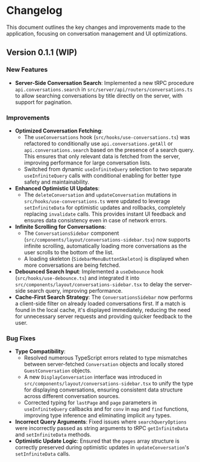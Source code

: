 # Changelog

This document outlines the key changes and improvements made to the application, focusing on conversation management and UI optimizations.

## Version 0.1.1 (WIP)

### New Features

- **Server-Side Conversation Search**: Implemented a new tRPC procedure `api.conversations.search` in `src/server/api/routers/conversations.ts` to allow searching conversations by title directly on the server, with support for pagination.

### Improvements

- **Optimized Conversation Fetching**:
  - The `useConversations` hook (`src/hooks/use-conversations.ts`) was refactored to conditionally use `api.conversations.getAll` or `api.conversations.search` based on the presence of a search query. This ensures that only relevant data is fetched from the server, improving performance for large conversation lists.
  - Switched from dynamic `useInfiniteQuery` selection to two separate `useInfiniteQuery` calls with conditional enabling for better type safety and maintainability.
- **Enhanced Optimistic UI Updates**:
  - The `deleteConversation` and `updateConversation` mutations in `src/hooks/use-conversations.ts` were updated to leverage `setInfiniteData` for optimistic updates and rollbacks, completely replacing `invalidate` calls. This provides instant UI feedback and ensures data consistency even in case of network errors.
- **Infinite Scrolling for Conversations**:
  - The `ConversationsSidebar` component (`src/components/layout/conversations-sidebar.tsx`) now supports infinite scrolling, automatically loading more conversations as the user scrolls to the bottom of the list.
  - A loading skeleton (`SidebarMenuButtonSkeleton`) is displayed when more conversations are being fetched.
- **Debounced Search Input**: Implemented a `useDebounce` hook (`src/hooks/use-debounce.ts`) and integrated it into `src/components/layout/conversations-sidebar.tsx` to delay the server-side search query, improving performance.
- **Cache-First Search Strategy**: The `ConversationsSidebar` now performs a client-side filter on already loaded conversations first. If a match is found in the local cache, it's displayed immediately, reducing the need for unnecessary server requests and providing quicker feedback to the user.

### Bug Fixes

- **Type Compatibility**:
  - Resolved numerous TypeScript errors related to type mismatches between server-fetched `Conversation` objects and locally stored `GuestConversation` objects.
  - A new `DisplayConversation` interface was introduced in `src/components/layout/conversations-sidebar.tsx` to unify the type for displaying conversations, ensuring consistent data structure across different conversation sources.
  - Corrected typing for `lastPage` and `page` parameters in `useInfiniteQuery` callbacks and for `conv` in `map` and `find` functions, improving type inference and eliminating implicit `any` types.
- **Incorrect Query Arguments**: Fixed issues where `searchQueryOptions` were incorrectly passed as string arguments to tRPC `getInfiniteData` and `setInfiniteData` methods.
- **Optimistic Update Logic**: Ensured that the `pages` array structure is correctly preserved during optimistic updates in `updateConversation`'s `setInfiniteData` calls.

